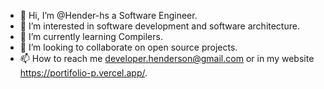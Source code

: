 - 👋 Hi, I’m @Hender-hs a Software Engineer.
- 👀 I’m interested in software development and software architecture.
- 🌱 I’m currently learning Compilers.
- 💞️ I’m looking to collaborate on open source projects.
- 📫 How to reach me developer.henderson@gmail.com or in my website https://portifolio-p.vercel.app/.

<!---
Hender-hs/Hender-hs is a ✨ special ✨ repository because its `README.md` (this file) appears on your GitHub profile.
You can click the Preview link to take a look at your changes.
--->
